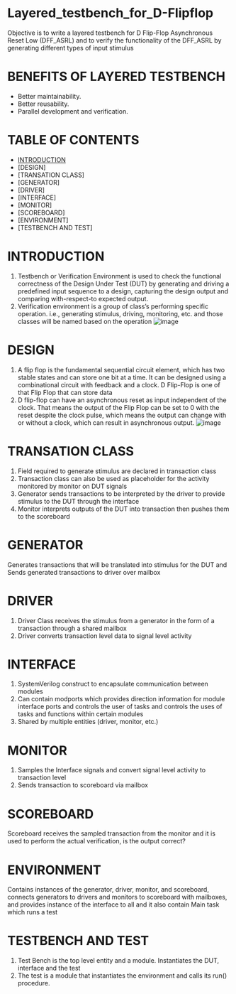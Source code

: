 # Layered_testbench_for_D-Flipflop
Objective is to write a layered testbench for D Flip-Flop Asynchronous Reset Low (DFF_ASRL) and to verify the functionality of the DFF_ASRL by generating different types of input stimulus
# BENEFITS OF LAYERED TESTBENCH
+ Better maintainability.
+ Better reusability.
+ Parallel development and verification.
# TABLE OF CONTENTS
+ [INTRODUCTION](https://github.com/RohithNagesh/Layered_testbench_for_D-Flipflop/edit/main/README.md/ "INTRODUCTION!")
+ [DESIGN]
+ [TRANSATION CLASS]
+ [GENERATOR]
+ [DRIVER]
+ [INTERFACE]
+ [MONITOR]
+ [SCOREBOARD]
+ [ENVIRONMENT]
+ [TESTBENCH AND TEST]
# INTRODUCTION
1. Testbench or Verification Environment is used to check the functional correctness of the Design Under Test (DUT) by generating and driving a predefined input sequence to a design, capturing the design output and comparing with-respect-to expected output.
2. Verification environment is a group of class’s performing specific operation. i.e., generating stimulus, driving, monitoring, etc. and those classes will be named based on the operation
 ![image](https://github.com/RohithNagesh/Layered_testbench_for_D-Flipflop/assets/103078929/5ff5a9c2-648a-41f7-9a57-db61e3823378)
# DESIGN
1. A flip flop is the fundamental sequential circuit element, which has two stable states and can store one bit at a time. It can be designed using a combinational circuit with feedback and a clock. D Flip-Flop is one of that Flip Flop that can store data
2. D flip-flop can have an asynchronous reset as input independent of the clock. That means the output of the Flip Flop can be set to 0 with the reset despite the clock pulse, which means the output can change with or without a clock, which can result in asynchronous output.
   ![image](https://github.com/RohithNagesh/Layered_testbench_for_D-Flipflop/assets/103078929/8757a6b0-b3b8-42f6-b1a6-d6319a3d263e)
# TRANSATION CLASS
1. Field required to generate stimulus are declared in transaction class
2. Transaction class can also be used as placeholder for the activity monitored by monitor on DUT signals
3. Generator sends transactions to be interpreted by the driver to provide stimulus to the DUT through the interface
4. Monitor interprets outputs of the DUT into transaction then pushes them to the scoreboard
# GENERATOR
Generates transactions that will be translated into stimulus for the DUT and Sends generated transactions to driver over mailbox
# DRIVER
1. Driver Class receives the stimulus from a generator in the form of a transaction through a shared mailbox
2. Driver converts transaction level data to signal level activity
# INTERFACE
1. SystemVerilog construct to encapsulate communication between modules
2. Can contain modports which provides direction information for module interface ports and controls the user of tasks and controls the uses of tasks and functions within certain modules
3. Shared by multiple entities (driver, monitor, etc.)
# MONITOR
1. Samples the Interface signals and convert signal level activity to transaction level
2. Sends transaction to scoreboard via mailbox
# SCOREBOARD
Scoreboard receives the sampled transaction from the monitor and it is used to perform the actual verification, is the output correct?
# ENVIRONMENT
Contains instances of the generator, driver, monitor, and scoreboard, connects generators to drivers and monitors to scoreboard with mailboxes, and provides instance of the interface to all and it also contain Main task which runs a test
# TESTBENCH AND TEST
1. Test Bench is the top level entity and a module. Instantiates the DUT, interface and the test
2. The test is a module that instantiates the environment and calls its run() procedure.
